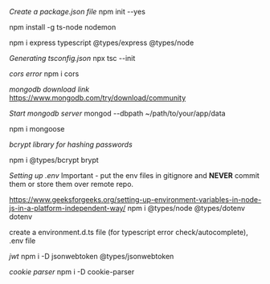 *Create a package.json file*
npm init --yes

npm install -g ts-node nodemon

npm i express typescript @types/express @types/node

*Generating tsconfig.json*
npx tsc --init

*cors error*
npm i cors


*mongodb download link*
https://www.mongodb.com/try/download/community

*Start mongodb server*
mongod --dbpath ~/path/to/your/app/data

npm i mongoose

*bcrypt library for hashing passwords*

npm i @types/bcrypt brypt

*Setting up .env*
Important - put the env files in gitignore and **NEVER** commit them or store them over remote repo.

https://www.geeksforgeeks.org/setting-up-environment-variables-in-node-js-in-a-platform-independent-way/
npm i @types/node @types/dotenv dotenv

create a environment.d.ts file (for typescript error check/autocomplete), .env file

*jwt*
npm i -D jsonwebtoken @types/jsonwebtoken 

*cookie parser*
npm i -D cookie-parser